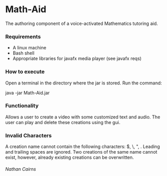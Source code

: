 # Math-Aid
The authoring component of a voice-activated Mathematics tutoring aid.

### Requirements
* A linux machine
* Bash shell
* Appropriate libraries for javafx media player (see javafx reqs)

### How to execute
Open a terminal in the directory where the jar is stored. Run the command:

java -jar Math-Aid.jar

### Functionality
Allows a user to create a video with some customized text and audio.
The user can play and delete these creations using the gui.

### Invalid Characters
A creation name cannot contain the following characters: $, \\, ", .
Leading and trailing spaces are ignored.
Two creations of the same name cannot exist, however, already existing creations can be overwritten.

###### Nathan Cairns
